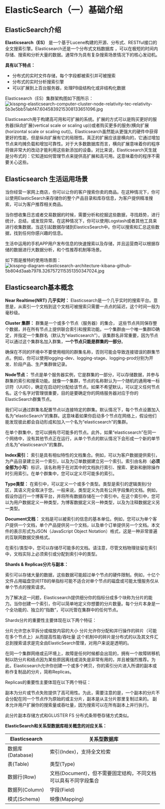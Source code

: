 # ElasticSearch（一）基础介绍

## ElasticSearch介绍

**Elasticsearch（ES）** 是一个基于Lucene构建的开源、分布式、RESTful接口的全文搜索引擎。Elasticsearch还是一个分布式文档数据库 ，可以在极短的时间内存储、搜索和分析大量的数据。通常作为具有复杂搜索场景情况下的核心发动机。

**具有以下特点：**
- 分布式的实时文件存储，每个字段都被索引并可被搜索
- 分布式的实时分析搜索引擎
- 可以扩展到上百台服务器，处理PB级结构化或非结构化数据

Elasticsearch（ES）集群架构图如下图所示：
![kisspng-elasticsearch-computer-cluster-node-relativity-tec-relativity-5b3e5bb51abf47.6045839215308133651096.jpg](https://upload-images.jianshu.io/upload_images/17904159-e7dd5da0314b3901.jpg?imageMogr2/auto-orient/strip%7CimageView2/2/w/1240)

Elasticsearch用于构建高可用和可扩展的系统。扩展的方式可以是购买更好的服务器(纵向扩展(vertical scale or scaling up))或者购买更多的服务(横向扩展(horizontal scale or scaling out))。Elasticsearch虽然能从更强大的硬件中获得更好的性能，但是纵向扩展有它的局限性。真正的扩展应该是横向的，它通过增加节点来均摊负载和增加可靠性。对于大多数数据库而言，横向扩展意味着你的程序将做非常大的改动才能利用这些新添加的设备。对比来说，Elasticsearch天生就是分布式的：它知道如何管理节点来提供高扩展和高可用。这意味着你的程序不需要关心这些。

## Elasticsearch 生活运用场景
当你经营一家网上商店，你可以让你的客户搜索你卖的商品。在这种情况下，你可以使用ElasticSearch来存储你的整个产品目录和库存信息，为客户提供精准搜索，可以为客户推荐相关商品。

当你想收集日志或者交易数据的时候，需要分析和挖掘这些数据，寻找趋势，进行统计，总结，或发现异常。在这种情况下，你可以使用Logstash或者其他工具来进行收集数据，当这引起数据存储到ElasticsSearch中。你可以搜索和汇总这些数据，找到任何你感兴趣的信息。

生活中运用的手机APP用户发布信息的快速搜索以及存储，并且运营商可以根据存储的数据进行大数据分析，和个性推荐机制等场景。

如下图是推特的使用场景图：
![kisspng-diagram-elasticsearch-architecture-kibana-github-5b804d3aab7978.3267572115351350347024.jpg](https://upload-images.jianshu.io/upload_images/17904159-02d015a9eceeb5dd.jpg?imageMogr2/auto-orient/strip%7CimageView2/2/w/1240)


## Elasticsearch基本概念

**Near Realtime(NRT) 几乎实时：**
Elasticsearch是一个几乎实时的搜索平台。意思是，从索引一个文档到这个文档可被搜索只需要一点点的延迟，这个时间一般为毫秒级。

**Cluster 集群：**
群集是一个或多个节点（服务器）的集合， 这些节点共同保存整个数据，并在所有节点上提供联合索引和搜索功能。一个集群由一个唯一集群ID确定，并指定一个集群名（默认为“elasticsearch”）。该集群名非常重要，因为节点可以通过这个集群名加入群集，**一个节点只能是群集的一部分**。

确保在不同的环境中不要使用相同的群集名称，否则可能会导致连接错误的群集节点。例如，你可以使用logging-dev、logging-stage、logging-prod分别为开发、阶段产品、生产集群做记录。

**Node节点：**
节点是单个服务器实例，它是群集的一部分，可以存储数据，并参与群集的索引和搜索功能。就像一个集群，节点的名称默认为一个随机的通用唯一标识符（UUID），确定在启动时分配给该节点。如果不希望默认，可以定义任何节点名。这个名字对管理很重要，目的是要确定你的网络服务器对应于你的ElasticSearch群集节点。

我们可以通过群集名配置节点以连接特定的群集。默认情况下，每个节点设置加入名为“elasticSearch”的集群。这意味着如果你启动多个节点在网络上，假设他们能发现彼此都会自动形成和加入一个名为“elasticsearch”的集群。

在单个群集中，您可以拥有尽可能多的节点。此外，如果“elasticsearch”在同一个网络中，没有其他节点正在运行，从单个节点的默认情况下会形成一个新的单节点名为"elasticsearch"的集群。

**Index索引：**
索引是具有相似特性的文档集合。例如，可以为客户数据提供索引，为产品目录建立另一个索引，以及为订单数据建立另一个索引。索引由名称（**必须全部为小写**）标识，该名称用于在对其中的文档执行索引、搜索、更新和删除操作时引用索引。在单个群集中，您可以定义尽可能多的索引。

**Type类型：**
在索引中，可以定义一个或多个类型。类型是索引的逻辑类别/分区，其语义完全取决于您。一般来说，类型定义为具有公共字段集的文档。例如，假设你运行一个博客平台，并将所有数据存储在一个索引中。在这个索引中，您可以为用户数据定义一种类型，为博客数据定义另一种类型，以及为注释数据定义另一类型。

**Document文档：**
文档是可以被索引的信息的基本单位。例如，您可以为单个客户提供一个文档，单个产品提供另一个文档，以及单个订单提供另一个文档。本文件的表示形式为JSON（JavaScript Object Notation）格式，这是一种非常普遍的互联网数据交换格式。

在索引/类型中，您可以存储尽可能多的文档。请注意，尽管文档物理驻留在索引中，文档实际上必须索引或分配到索引中的类型。

**Shards & Replicas分片与副本：**

索引可以存储大量的数据，这些数据可能超过单个节点的硬件限制。例如，十亿个文件占用磁盘空间1TB的单指标可能不适合对单个节点的磁盘或可能太慢服务仅从单个节点的搜索请求。

为了解决这一问题，Elasticsearch提供细分你的指标分成多个块称为分片的能力。当你创建一个索引，你可以简单地定义你想要的分片数量。每个分片本身是一个全功能的、独立的“指数”，可以托管在集群中的任何节点。

Shards分片的重要性主要体现在以下两个特征：

分片允许您水平拆分或缩放内容的大小
分片允许你分配和并行操作的碎片（可能在多个节点上）从而提高性能/吞吐量
这个机制中的碎片是分布式的以及其文件汇总到搜索请求是完全由ElasticSearch管理，对用户来说是透明的。

在同一个集群网络或云环境上，故障是任何时候都会出现的，拥有一个故障转移机制以防分片和结点因为某些原因离线或消失是非常有用的，并且被强烈推荐。为此，Elasticsearch允许你创建一个或多个拷贝，你的索引分片进入所谓的副本或称作复制品的分片，简称Replicas。

Replicas的重要性主要体现在以下两个特征：

副本为分片或节点失败提供了高可用性。为此，需要注意的是，一个副本的分片不会分配在同一个节点作为原始的或主分片，副本是从主分片那里复制过来的。
副本允许用户扩展你的搜索量或吞吐量，因为搜索可以在所有副本上并行执行。

此分片副本存储方式和GLUSTER FS 分布式条带卷存储方式类似。

**ElasticSearch和关系型数据库相关概念的对应关系：**

|Elasticsearch|关系型数据库|
|----|----|
|数据库(Database)|索引(Index)，支持全文检索|
|表(Table)|类型(Type)|
|数据行(Row)|文档(Document)，但不需要固定结构，不同文档可以具有不同字段集合|
|数据列(Column)|字段(Field)|
|模式(Schema)|映像(Mapping)|